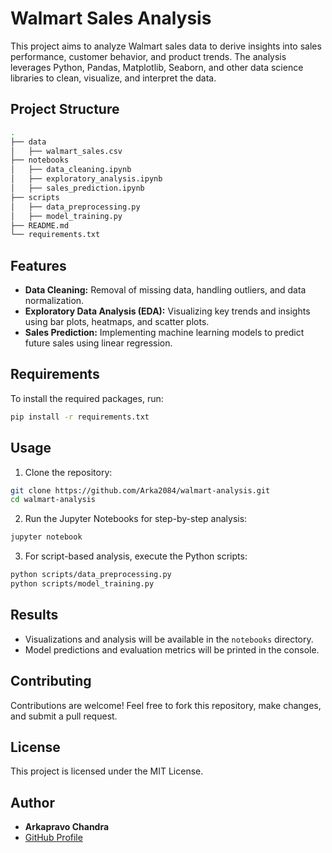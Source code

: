 # Walmart Sales Analysis

This project aims to analyze Walmart sales data to derive insights into sales performance, customer behavior, and product trends. The analysis leverages Python, Pandas, Matplotlib, Seaborn, and other data science libraries to clean, visualize, and interpret the data.

## Project Structure
```bash
.
├── data
│   ├── walmart_sales.csv
├── notebooks
│   ├── data_cleaning.ipynb
│   ├── exploratory_analysis.ipynb
│   ├── sales_prediction.ipynb
├── scripts
│   ├── data_preprocessing.py
│   ├── model_training.py
├── README.md
└── requirements.txt
```

## Features
- **Data Cleaning:** Removal of missing data, handling outliers, and data normalization.
- **Exploratory Data Analysis (EDA):** Visualizing key trends and insights using bar plots, heatmaps, and scatter plots.
- **Sales Prediction:** Implementing machine learning models to predict future sales using linear regression.

## Requirements
To install the required packages, run:
```bash
pip install -r requirements.txt
```

## Usage
1. Clone the repository:
```bash
git clone https://github.com/Arka2084/walmart-analysis.git
cd walmart-analysis
```
2. Run the Jupyter Notebooks for step-by-step analysis:
```bash
jupyter notebook
```
3. For script-based analysis, execute the Python scripts:
```bash
python scripts/data_preprocessing.py
python scripts/model_training.py
```

## Results
- Visualizations and analysis will be available in the `notebooks` directory.
- Model predictions and evaluation metrics will be printed in the console.

## Contributing
Contributions are welcome! Feel free to fork this repository, make changes, and submit a pull request.

## License
This project is licensed under the MIT License.

## Author
- **Arkapravo Chandra**  
- [GitHub Profile](https://github.com/Arka2084)

